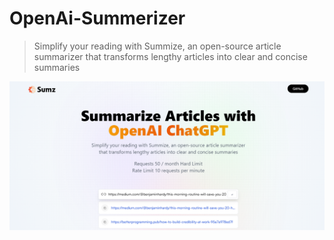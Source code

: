 # OpenAi-Summerizer

 > Simplify your reading with Summize, an open-source article summarizer that transforms lengthy articles into clear and concise summaries
 <img src="https://github.com/IamShafi/OpenAi-Summerizer/blob/main/public/Screenshot%202023-05-18%20221654.png"/>
 
